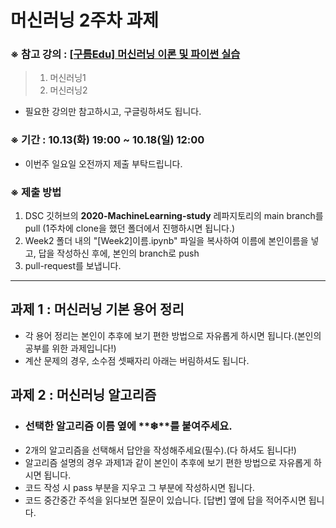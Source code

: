 # 머신러닝 2주차 과제

### ※ 참고 강의 : [[구름Edu] 머신러닝 이론 및 파이썬 실습](https://edu.goorm.io/lecture/4012/%25EB%25A8%25B8%25EC%258B%25A0%25EB%259F%25AC%25EB%258B%259D-%25EC%259D%25B4%25EB%25A1%25A0-%25EB%25B0%258F-%25ED%258C%258C%25EC%259D%25B4%25EC%258D%25AC-%25EC%258B%25A4%25EC%258A%25B5)
> 1) 머신러닝1
> 2) 머신러닝2

* 필요한 강의만 참고하시고, 구글링하셔도 됩니다.

### ※ 기간 : 10.13(화) 19:00 ~ 10.18(일) 12:00
* 이번주 일요일 오전까지 제출 부탁드립니다.

### ※ 제출 방법
1. DSC 깃허브의 __2020-MachineLearning-study__ 레파지토리의 main branch를 pull (1주차에 clone을 했던 폴더에서 진행하시면 됩니다.)
2. Week2 폴더 내의 "\[Week2\]이름.ipynb" 파일을 복사하여 이름에 본인이름을 넣고, 답을 작성하신 후에, 본인의 branch로 push
3. pull-request를 보냅니다.

* * *
## 과제 1 : 머신러닝 기본 용어 정리
* 각 용어 정리는 본인이 추후에 보기 편한 방법으로 자유롭게 하시면 됩니다.(본인의 공부를 위한 과제입니다!)
* 계산 문제의 경우, 소수점 셋째자리 아래는 버림하셔도 됩니다.

## 과제 2 : 머신러닝 알고리즘
* ### 선택한 알고리즘 이름 옆에 **❄**를 붙여주세요.  
* 2개의 알고리즘을 선택해서 답안을 작성해주세요(필수).(다 하셔도 됩니다!)
* 알고리즘 설명의 경우 과제1과 같이 본인이 추후에 보기 편한 방법으로 자유롭게 하시면 됩니다.
* 코드 작성 시 pass 부분을 지우고 그 부분에 작성하시면 됩니다.
* 코드 중간중간 주석을 읽다보면 질문이 있습니다. \[답변] 옆에 답을 적어주시면 됩니다.

